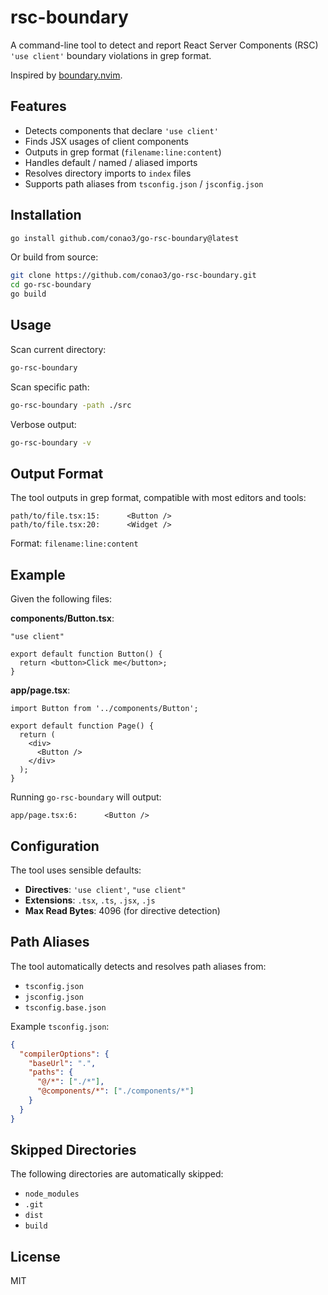 # rsc-boundary

A command-line tool to detect and report React Server Components (RSC) `'use client'` boundary violations in grep format.

Inspired by [boundary.nvim](https://github.com/Kenzo-Wada/boundary.nvim).

## Features

- Detects components that declare `'use client'`
- Finds JSX usages of client components
- Outputs in grep format (`filename:line:content`)
- Handles default / named / aliased imports
- Resolves directory imports to `index` files
- Supports path aliases from `tsconfig.json` / `jsconfig.json`

## Installation

```bash
go install github.com/conao3/go-rsc-boundary@latest
```

Or build from source:

```bash
git clone https://github.com/conao3/go-rsc-boundary.git
cd go-rsc-boundary
go build
```

## Usage

Scan current directory:

```bash
go-rsc-boundary
```

Scan specific path:

```bash
go-rsc-boundary -path ./src
```

Verbose output:

```bash
go-rsc-boundary -v
```

## Output Format

The tool outputs in grep format, compatible with most editors and tools:

```
path/to/file.tsx:15:      <Button />
path/to/file.tsx:20:      <Widget />
```

Format: `filename:line:content`

## Example

Given the following files:

**components/Button.tsx**:
```tsx
"use client"

export default function Button() {
  return <button>Click me</button>;
}
```

**app/page.tsx**:
```tsx
import Button from '../components/Button';

export default function Page() {
  return (
    <div>
      <Button />
    </div>
  );
}
```

Running `go-rsc-boundary` will output:

```
app/page.tsx:6:      <Button />
```

## Configuration

The tool uses sensible defaults:

- **Directives**: `'use client'`, `"use client"`
- **Extensions**: `.tsx`, `.ts`, `.jsx`, `.js`
- **Max Read Bytes**: 4096 (for directive detection)

## Path Aliases

The tool automatically detects and resolves path aliases from:

- `tsconfig.json`
- `jsconfig.json`
- `tsconfig.base.json`

Example `tsconfig.json`:

```json
{
  "compilerOptions": {
    "baseUrl": ".",
    "paths": {
      "@/*": ["./*"],
      "@components/*": ["./components/*"]
    }
  }
}
```

## Skipped Directories

The following directories are automatically skipped:

- `node_modules`
- `.git`
- `dist`
- `build`

## License

MIT
